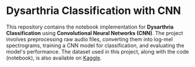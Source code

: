 # Dysarthria Classification with CNN

This repository contains the notebook implementation for **Dysarthria Classification** using **Convolutional Neural Networks (CNN)**. The project involves preprocessing raw audio files, converting them into log-mel spectrograms, training a CNN model for classification, and evaluating the model's performance. The dataset used in this project, along with the code (notebook), is also available on [Kaggle](https://www.kaggle.com/datasets/mirabuhuraira/).